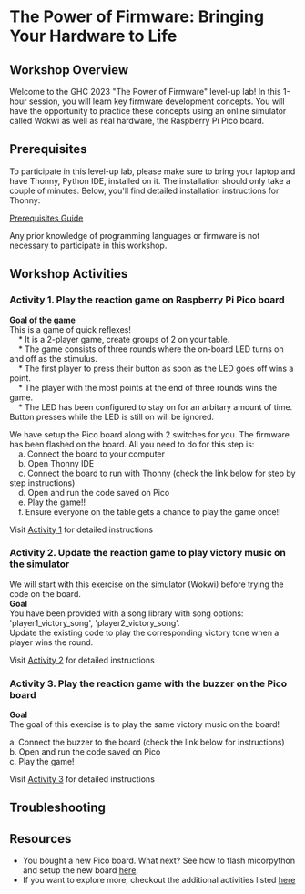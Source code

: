 # The Power of Firmware: Bringing Your Hardware to Life

## Workshop Overview
Welcome to the GHC 2023 "The Power of Firmware" level-up lab! In this 1-hour session, you will learn key firmware development concepts. You will have the opportunity to practice these concepts using an online simulator called Wokwi as well as real hardware, the Raspberry Pi Pico board.

## Prerequisites
To participate in this level-up lab, please make sure to bring your laptop and have Thonny, Python IDE, installed on it. The installation should only take a couple of minutes. Below, you'll find detailed installation instructions for Thonny:

[Prerequisites Guide](https://github.com/GHCFW/LevelUpLab2023/blob/main/Prerequisites.md)

Any prior knowledge of programming languages or firmware is not necessary to participate in this workshop.

## Workshop Activities

### **Activity 1. Play the reaction game on Raspberry Pi Pico board <br>**
   **Goal of the game**<br>
   This is a game of quick reflexes! <br>
    &nbsp; &nbsp; * It is a 2-player game, create groups of 2 on your table. <br>
    &nbsp; &nbsp; * The game consists of three rounds where the on-board LED turns on and off as the stimulus. <br>
    &nbsp; &nbsp; * The first player to press their button as soon as the LED goes off wins a point. <br>
    &nbsp; &nbsp; * The player with the most points at the end of three rounds wins the game. <br>
    &nbsp; &nbsp; * The LED has been configured to stay on for an arbitary amount of time. Button presses while the LED is still on will be ignored. <br>

   We have setup the Pico board along with 2 switches for you. The firmware has been flashed on the board. All you need to do for this step is: <br>
     &nbsp; &nbsp; a. Connect the board to your computer <br>
     &nbsp; &nbsp; b. Open Thonny IDE <br>
     &nbsp; &nbsp; c. Connect the board to run with Thonny (check the link below for step by step instructions) <br>
     &nbsp; &nbsp; d. Open and run the code saved on Pico <br>
     &nbsp; &nbsp; e. Play the game!! <br>
     &nbsp; &nbsp; f. Ensure everyone on the table gets a chance to play the game once!! <br>

   Visit [Activity 1](https://github.com/GHCFW/LevelUpLab2023/blob/main/Activity_1.md) for detailed instructions
   
### **Activity 2. Update the reaction game to play victory music on the simulator <br>**
   We will start with this exercise on the simulator (Wokwi) before trying the code on the board. <br>
   **Goal** <br>
   You have been provided with a song library with song options: 'player1_victory_song', 'player2_victory_song'. <br>
   Update the existing code to play the corresponding victory tone when a player wins the round. <br>

   Visit [Activity 2](https://github.com/GHCFW/LevelUpLab2023/blob/main/Activity_2.md) for detailed instructions

### **Activity 3. Play the reaction game with the buzzer on the Pico board <br>**
   **Goal** <br>
   The goal of this exercise is to play the same victory music on the board!

   a. Connect the buzzer to the board (check the link below for instructions) <br>
   b. Open and run the code saved on Pico <br>
   c. Play the game! <br>

   Visit [Activity 3](https://github.com/GHCFW/LevelUpLab2023/blob/main/Activity_2.md) for detailed instructions


## Troubleshooting

## Resources

* You bought a new Pico board. What next? See how to flash micorpython and setup the new board [here](https://github.com/GHCFW/LevelUpLab2023/blob/main/Getting_started_on_pico.md).
* If you want to explore more, checkout the additional activities listed [here](https://github.com/GHCFW/LevelUpLab2023/blob/main/Additional_Activities.md)



